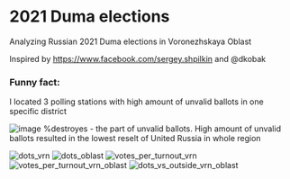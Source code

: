 # 2021 Duma elections 
Analyzing Russian 2021 Duma elections in Voronezhskaya Oblast

Inspired by https://www.facebook.com/sergey.shpilkin and @dkobak 

### Funny fact:
I located 3 polling stations with high amount of unvalid ballots in one specific district

![image](https://user-images.githubusercontent.com/92031990/136232731-56808ead-9471-40a6-bddb-0fc07b8e8aef.png)
%destroyes - the part of unvalid ballots. High amount of unvalid ballots resulted in the lowest reselt of United Russia in whole region

![dots_vrn](https://user-images.githubusercontent.com/92031990/136232194-3d9d3dd9-e356-41b2-b15e-2db2ad58468c.png)
![dots_oblast](https://user-images.githubusercontent.com/92031990/136232272-f5b22428-9ae7-4d94-857f-a541252f3538.png)
![votes_per_turnout_vrn](https://user-images.githubusercontent.com/92031990/136232446-20a33522-8739-476d-9e08-7f01121bfc7f.png)
![votes_per_turnout_vrn_oblast](https://user-images.githubusercontent.com/92031990/136232456-7672203f-40c7-4141-90b5-59bc311212c2.png)
![dots_vs_outside_vrn_oblast](https://user-images.githubusercontent.com/92031990/136232473-22b8594e-8d7a-432a-8e77-4254a65aff69.png)

